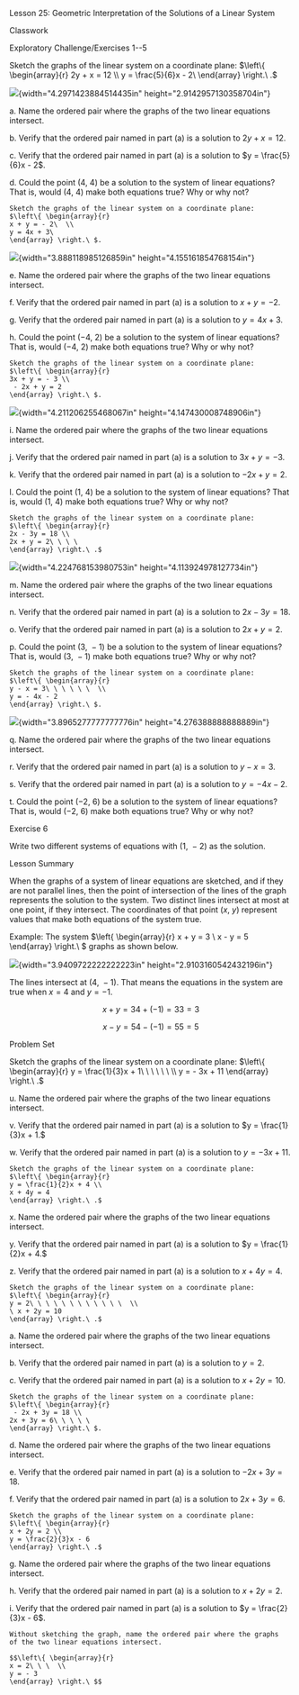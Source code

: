 Lesson 25: Geometric Interpretation of the Solutions of a Linear System

Classwork

Exploratory Challenge/Exercises 1--5

Sketch the graphs of the linear system on a coordinate plane:
$\left\{ \begin{array}{r}
2y + x = 12 \\
y = \frac{5}{6}x - 2\ 
\end{array} \right.\ .$

![](.\grade8lessonsmd\media/media/image1.png){width="4.2971423884514435in"
height="2.9142957130358704in"}

a.  Name the ordered pair where the graphs of the two linear equations
    intersect.

b.  Verify that the ordered pair named in part (a) is a solution to
    $2y + x = 12.$

c.  Verify that the ordered pair named in part (a) is a solution to
    $y = \frac{5}{6}x - 2$.

d.  Could the point $(4,\ 4)$ be a solution to the system of linear
    equations? That is, would $(4,\ 4)$ make both equations true? Why or
    why not?

    Sketch the graphs of the linear system on a coordinate plane:
    $\left\{ \begin{array}{r}
    x + y = - 2\  \\
    y = 4x + 3\ 
    \end{array} \right.\ $.

![](.\grade8lessonsmd\media/media/image2.png){width="3.888118985126859in"
height="4.155161854768154in"}

e.  Name the ordered pair where the graphs of the two linear equations
    intersect.

f.  Verify that the ordered pair named in part (a) is a solution to
    $x + y = - 2.$

g.  Verify that the ordered pair named in part (a) is a solution to
    $y = 4x + 3$.

h.  Could the point $( - 4,\ 2)$ be a solution to the system of linear
    equations? That is, would $( - 4,\ 2)$ make both equations true? Why
    or why not?

    Sketch the graphs of the linear system on a coordinate plane:
    $\left\{ \begin{array}{r}
    3x + y = - 3 \\
     - 2x + y = 2
    \end{array} \right.\ $.

![](.\grade8lessonsmd\media/media/image3.png){width="4.211206255468067in"
height="4.147430008748906in"}

i.  Name the ordered pair where the graphs of the two linear equations
    intersect.

j.  Verify that the ordered pair named in part (a) is a solution to
    $3x + y = - 3.$

k.  Verify that the ordered pair named in part (a) is a solution to
    $- 2x + y = 2$.

l.  Could the point $(1,\ 4)$ be a solution to the system of linear
    equations? That is, would $(1,\ 4)$ make both equations true? Why or
    why not?

    Sketch the graphs of the linear system on a coordinate plane:
    $\left\{ \begin{array}{r}
    2x - 3y = 18 \\
    2x + y = 2\ \ \ \ 
    \end{array} \right.\ .$

![](.\grade8lessonsmd\media/media/image4.png){width="4.224768153980753in"
height="4.113924978127734in"}

m.  Name the ordered pair where the graphs of the two linear equations
    intersect.

n.  Verify that the ordered pair named in part (a) is a solution
    to$\ 2x - 3y = 18$.

o.  Verify that the ordered pair named in part (a) is a solution to
    $2x + y = 2$.

p.  Could the point $(3,\  - 1)$ be a solution to the system of linear
    equations? That is, would $(3,\  - 1)$ make both equations true? Why
    or why not?

    Sketch the graphs of the linear system on a coordinate plane:
    $\left\{ \begin{array}{r}
    y - x = 3\ \ \ \ \ \  \\
    y = - 4x - 2
    \end{array} \right.\ $.

![](.\grade8lessonsmd\media/media/image5.png){width="3.8965277777777776in"
height="4.276388888888889in"}

q.  Name the ordered pair where the graphs of the two linear equations
    intersect.

r.  Verify that the ordered pair named in part (a) is a solution to
    $y - x = 3$.

s.  Verify that the ordered pair named in part (a) is a solution to
    $y = - 4x - 2$.

t.  Could the point $( - 2,\ 6)$ be a solution to the system of linear
    equations? That is, would $( - 2,\ 6)$ make both equations true? Why
    or why not?

Exercise 6

Write two different systems of equations with $(1,\  - 2)$ as the
solution.

Lesson Summary

When the graphs of a system of linear equations are sketched, and if
they are not parallel lines, then the point of intersection of the lines
of the graph represents the solution to the system. Two distinct lines
intersect at most at one point, if they intersect. The coordinates of
that point $(x,\ y)$ represent values that make both equations of the
system true.

Example: The system $\left\{ \begin{array}{r}
x + y = 3 \\
x - y = 5
\end{array} \right.\ $ graphs as shown below.

![](.\grade8lessonsmd\media/media/image6.png){width="3.9409722222222223in"
height="2.9103160542432196in"}

The lines intersect at $(4,\  - 1)$. That means the equations in the
system are true when $x = 4$ and $y = - 1$.

$${x + y = 3
}{4 + ( - 1) = 3
}{3 = 3}$$

$${x - y = 5
}{4 - ( - 1) = 5
}{5 = 5}$$

Problem Set

Sketch the graphs of the linear system on a coordinate plane:
$\left\{ \begin{array}{r}
y = \frac{1}{3}x + 1\ \ \ \ \ \  \\
y = - 3x + 11
\end{array} \right.\ .$

u.  Name the ordered pair where the graphs of the two linear equations
    intersect.

v.  Verify that the ordered pair named in part (a) is a solution to
    $y = \frac{1}{3}x + 1.$

w.  Verify that the ordered pair named in part (a) is a solution to
    $y = - 3x + 11$.

    Sketch the graphs of the linear system on a coordinate plane:
    $\left\{ \begin{array}{r}
    y = \frac{1}{2}x + 4 \\
    x + 4y = 4
    \end{array} \right.\ .$

x.  Name the ordered pair where the graphs of the two linear equations
    intersect.

y.  Verify that the ordered pair named in part (a) is a solution to
    $y = \frac{1}{2}x + 4.$

z.  Verify that the ordered pair named in part (a) is a solution to
    $x + 4y = 4$.

    Sketch the graphs of the linear system on a coordinate plane:
    $\left\{ \begin{array}{r}
    y = 2\ \ \ \ \ \ \ \ \ \ \ \  \\
    \ x + 2y = 10
    \end{array} \right.\ .$

a.  Name the ordered pair where the graphs of the two linear equations
    intersect.

b.  Verify that the ordered pair named in part (a) is a solution to
    $y = 2.$

c.  Verify that the ordered pair named in part (a) is a solution to
    $x + 2y = 10$.

    Sketch the graphs of the linear system on a coordinate plane:
    $\left\{ \begin{array}{r}
     - 2x + 3y = 18 \\
    2x + 3y = 6\ \ \ \ \ 
    \end{array} \right.\ $.

d.  Name the ordered pair where the graphs of the two linear equations
    intersect.

e.  Verify that the ordered pair named in part (a) is a solution to
    $- 2x + 3y = 18.$

f.  Verify that the ordered pair named in part (a) is a solution to
    $2x + 3y = 6$.

    Sketch the graphs of the linear system on a coordinate plane:
    $\left\{ \begin{array}{r}
    x + 2y = 2 \\
    y = \frac{2}{3}x - 6
    \end{array} \right.\ .$

g.  Name the ordered pair where the graphs of the two linear equations
    intersect.

h.  Verify that the ordered pair named in part (a) is a solution to
    $x + 2y = 2.$

i.  Verify that the ordered pair named in part (a) is a solution to
    $y = \frac{2}{3}x - 6$.

    Without sketching the graph, name the ordered pair where the graphs
    of the two linear equations intersect.

    $$\left\{ \begin{array}{r}
    x = 2\ \ \  \\
    y = - 3
    \end{array} \right.\ $$
